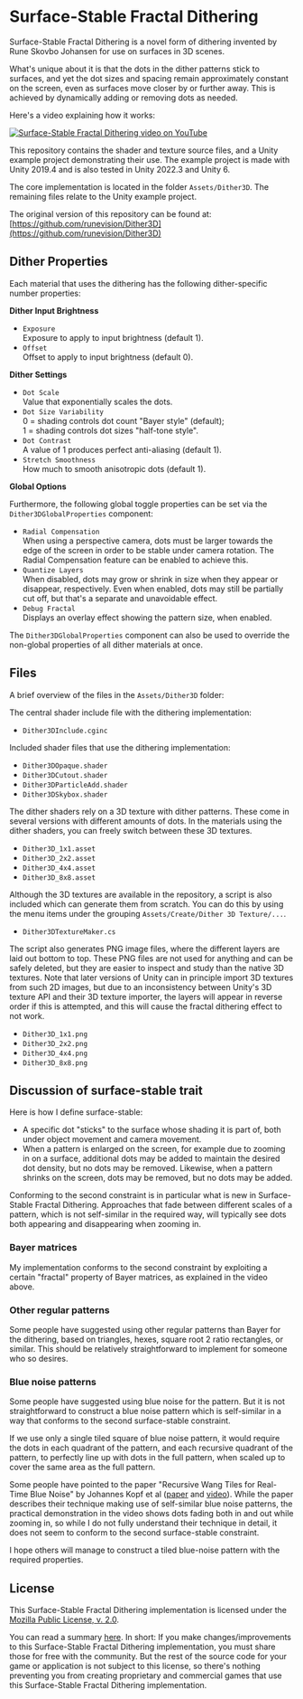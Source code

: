 # Surface-Stable Fractal Dithering

Surface-Stable Fractal Dithering is a novel form of dithering invented by Rune Skovbo Johansen for use on surfaces in 3D scenes.

What's unique about it is that the dots in the dither patterns stick to surfaces, and yet the dot sizes and spacing remain approximately constant on the screen, even as surfaces move closer by or further away. This is achieved by dynamically adding or removing dots as needed.

Here's a video explaining how it works:

[![Surface-Stable Fractal Dithering video on YouTube](https://img.youtube.com/vi/HPqGaIMVuLs/0.jpg)](https://www.youtube.com/watch?v=HPqGaIMVuLs)

This repository contains the shader and texture source files, and a Unity example project demonstrating their use. The example project is made with Unity 2019.4 and is also tested in Unity 2022.3 and Unity 6.

The core implementation is located in the folder `Assets/Dither3D`. The remaining files relate to the Unity example project.

The original version of this repository can be found at:  
[https://github.com/runevision/Dither3D](https://github.com/runevision/Dither3D)

## Dither Properties

Each material that uses the dithering has the following dither-specific number properties:

**Dither Input Brightness**

- `Exposure`  
Exposure to apply to input brightness (default 1).
- `Offset`  
Offset to apply to input brightness (default 0).

**Dither Settings**

- `Dot Scale`  
Value that exponentially scales the dots.
- `Dot Size Variability`  
0 = shading controls dot count "Bayer style" (default);  
1 = shading controls dot sizes "half-tone style".
- `Dot Contrast`  
A value of 1 produces perfect anti-aliasing (default 1).
- `Stretch Smoothness`  
How much to smooth anisotropic dots (default 1).

**Global Options**

Furthermore, the following global toggle properties can be set via the `Dither3DGlobalProperties` component:

- `Radial Compensation`  
When using a perspective camera, dots must be larger towards the edge of the screen in order to be stable under camera rotation. The Radial Compensation feature can be enabled to achieve this.
- `Quantize Layers`  
When disabled, dots may grow or shrink in size when they appear or disappear, respectively. Even when enabled, dots may still be partially cut off, but that's a separate and unavoidable effect.
- `Debug Fractal`  
Displays an overlay effect showing the pattern size, when enabled.

The `Dither3DGlobalProperties` component can also be used to override the non-global properties of all dither materials at once.

## Files

A brief overview of the files in the `Assets/Dither3D` folder:

The central shader include file with the dithering implementation:

- `Dither3DInclude.cginc`

Included shader files that use the dithering implementation:

- `Dither3DOpaque.shader`
- `Dither3DCutout.shader`
- `Dither3DParticleAdd.shader`
- `Dither3DSkybox.shader`

The dither shaders rely on a 3D texture with dither patterns. These come in several versions with different amounts of dots. In the materials using the dither shaders, you can freely switch between these 3D textures.

- `Dither3D_1x1.asset`
- `Dither3D_2x2.asset`
- `Dither3D_4x4.asset`
- `Dither3D_8x8.asset`

Although the 3D textures are available in the repository, a script is also included which can generate them from scratch. You can do this by using the menu items under the grouping `Assets/Create/Dither 3D Texture/...`. 

- `Dither3DTextureMaker.cs`

The script also generates PNG image files, where the different layers are laid out bottom to top. These PNG files are not used for anything and can be safely deleted, but they are easier to inspect and study than the native 3D textures. Note that later versions of Unity can in principle import 3D textures from such 2D images, but due to an inconsistency between Unity's 3D texture API and their 3D texture importer, the layers will appear in reverse order if this is attempted, and this will cause the fractal dithering effect to not work.

- `Dither3D_1x1.png`
- `Dither3D_2x2.png`
- `Dither3D_4x4.png`
- `Dither3D_8x8.png`

## Discussion of surface-stable trait

Here is how I define surface-stable:

- A specific dot "sticks" to the surface whose shading it is part of, both under object movement and camera movement.
- When a pattern is enlarged on the screen, for example due to zooming in on a surface, additional dots may be added to maintain the desired dot density, but no dots may be removed. Likewise, when a pattern shrinks on the screen, dots may be removed, but no dots may be added.

Conforming to the second constraint is in particular what is new in Surface-Stable Fractal Dithering. Approaches that fade between different scales of a pattern, which is not self-similar in the required way, will typically see dots both appearing and disappearing when zooming in.

### Bayer matrices

My implementation conforms to the second constraint by exploiting a certain "fractal" property of Bayer matrices, as explained in the video above.

### Other regular patterns

Some people have suggested using other regular patterns than Bayer for the dithering, based on triangles, hexes, square root 2 ratio rectangles, or similar. This should be relatively straightforward to implement for someone who so desires.

### Blue noise patterns

Some people have suggested using blue noise for the pattern. But it is not straightforward to construct a blue noise pattern which is self-similar in a way that conforms to the second surface-stable constraint.

If we use only a single tiled square of blue noise pattern, it would require the dots in each quadrant of the pattern, and each recursive quadrant of the pattern, to perfectly line up with dots in the full pattern, when scaled up to cover the same area as the full pattern.

Some people have pointed to the paper "Recursive Wang Tiles for Real-Time Blue Noise" by Johannes Kopf et al ([paper](https://johanneskopf.de/publications/blue_noise/paper/Recursive_Wang_Tiles_For_Real-Time_Blue_Noise.pdf) and [video](https://www.youtube.com/watch?v=ykACzjtR6rc)). While the paper describes their technique making use of self-similar blue noise patterns, the practical demonstration in the video shows dots fading both in and out while zooming in, so while I do not fully understand their technique in detail, it does not seem to conform to the second surface-stable constraint.

I hope others will manage to construct a tiled blue-noise pattern with the required properties.

## License

This Surface-Stable Fractal Dithering implementation is licensed under the [Mozilla Public License, v. 2.0](https://mozilla.org/MPL/2.0/).

You can read a summary [here](https://choosealicense.com/licenses/mpl-2.0/). In short: If you make changes/improvements to this Surface-Stable Fractal Dithering implementation, you must share those for free with the community. But the rest of the source code for your game or application is not subject to this license, so there's nothing preventing you from creating proprietary and commercial games that use this Surface-Stable Fractal Dithering implementation.
